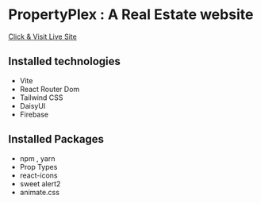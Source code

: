 # PropertyPlex : A Real Estate website
[ Click & Visit Live Site ](https://property-flex.web.app/)

## Installed technologies
- Vite
- React Router Dom
- Tailwind CSS
- DaisyUI
- Firebase 

## Installed Packages
- npm , yarn
- Prop Types
- react-icons
- sweet alert2
- animate.css









